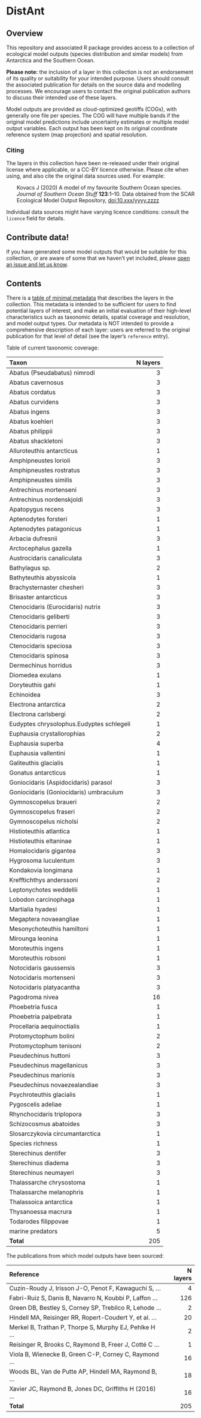 
<!-- README.md is generated from README.Rmd. Please edit that file -->

# DistAnt

<!-- badges: start -->

<!-- badges: end -->

## Overview

This repository and associated R package provides access to a collection
of ecological model outputs (species distribution and similar models)
from Antarctica and the Southern Ocean.

**Please note:** the inclusion of a layer in this collection is not an
endorsement of its quality or suitability for your intended purpose.
Users should consult the associated publication for details on the
source data and modelling processes. We encourage users to contact the
original publication authors to discuss their intended use of these
layers.

Model outputs are provided as cloud-optimized geotiffs (COGs), with
generally one file per species. The COG will have multiple bands if the
original model predictions include uncertainty estimates or multiple
model output variables. Each output has been kept on its original
coordinate reference system (map projection) and spatial resolution.

### Citing

The layers in this collection have been re-released under their original
license where applicable, or a CC-BY licence otherwise. Please cite when
using, and also cite the original data sources used. For example:

<div style="padding-left: 2em;">

Kovacs J (2020) A model of my favourite Southern Ocean species. *Journal
of Southern Ocean Stuff* **123**:1–10. Data obtained from the SCAR
Ecological Model Output Repository, <doi:10.xxx/yyyy.zzzz>

</div>

Individual data sources might have varying licence conditions: consult
the `licence` field for details.

## Contribute data\!

If you have generated some model outputs that would be suitable for this
collection, or are aware of some that we haven’t yet included, please
[open an issue and let us
know](https://github.com/SCAR/distant/issues/new/choose).

## Contents

There is a [table of minimal metadata](metadata.csv) that describes the
layers in the collection. This metadata is intended to be sufficient for
users to find potential layers of interest, and make an initial
evaluation of their high-level characteristics such as taxonomic
details, spatial coverage and resolution, and model output types. Our
metadata is NOT intended to provide a comprehensive description of each
layer: users are referred to the original publication for that level of
detail (see the layer’s `reference` entry).

Table of current taxonomic coverage:

| Taxon                                    | N layers |
| :--------------------------------------- | -------: |
| Abatus (Pseudabatus) nimrodi             |        3 |
| Abatus cavernosus                        |        3 |
| Abatus cordatus                          |        3 |
| Abatus curvidens                         |        3 |
| Abatus ingens                            |        3 |
| Abatus koehleri                          |        3 |
| Abatus philippii                         |        3 |
| Abatus shackletoni                       |        3 |
| Alluroteuthis antarcticus                |        1 |
| Amphipneustes lorioli                    |        3 |
| Amphipneustes rostratus                  |        3 |
| Amphipneustes similis                    |        3 |
| Antrechinus mortenseni                   |        3 |
| Antrechinus nordenskjoldi                |        3 |
| Apatopygus recens                        |        3 |
| Aptenodytes forsteri                     |        1 |
| Aptenodytes patagonicus                  |        1 |
| Arbacia dufresnii                        |        3 |
| Arctocephalus gazella                    |        1 |
| Austrocidaris canaliculata               |        3 |
| Bathylagus sp.                           |        2 |
| Bathyteuthis abyssicola                  |        1 |
| Brachysternaster chesheri                |        3 |
| Brisaster antarcticus                    |        3 |
| Ctenocidaris (Eurocidaris) nutrix        |        3 |
| Ctenocidaris geliberti                   |        3 |
| Ctenocidaris perrieri                    |        3 |
| Ctenocidaris rugosa                      |        3 |
| Ctenocidaris speciosa                    |        3 |
| Ctenocidaris spinosa                     |        3 |
| Dermechinus horridus                     |        3 |
| Diomedea exulans                         |        1 |
| Doryteuthis gahi                         |        1 |
| Echinoidea                               |        3 |
| Electrona antarctica                     |        2 |
| Electrona carlsbergi                     |        2 |
| Eudyptes chrysolophus.Eudyptes schlegeli |        1 |
| Euphausia crystallorophias               |        2 |
| Euphausia superba                        |        4 |
| Euphausia vallentini                     |        1 |
| Galiteuthis glacialis                    |        1 |
| Gonatus antarcticus                      |        1 |
| Goniocidaris (Aspidocidaris) parasol     |        3 |
| Goniocidaris (Goniocidaris) umbraculum   |        3 |
| Gymnoscopelus braueri                    |        2 |
| Gymnoscopelus fraseri                    |        2 |
| Gymnoscopelus nicholsi                   |        2 |
| Histioteuthis atlantica                  |        1 |
| Histioteuthis eltaninae                  |        1 |
| Homalocidaris gigantea                   |        3 |
| Hygrosoma luculentum                     |        3 |
| Kondakovia longimana                     |        1 |
| Krefftichthys anderssoni                 |        2 |
| Leptonychotes weddellii                  |        1 |
| Lobodon carcinophaga                     |        1 |
| Martialia hyadesi                        |        1 |
| Megaptera novaeangliae                   |        1 |
| Mesonychoteuthis hamiltoni               |        1 |
| Mirounga leonina                         |        1 |
| Moroteuthis ingens                       |        1 |
| Moroteuthis robsoni                      |        1 |
| Notocidaris gaussensis                   |        3 |
| Notocidaris mortenseni                   |        3 |
| Notocidaris platyacantha                 |        3 |
| Pagodroma nivea                          |       16 |
| Phoebetria fusca                         |        1 |
| Phoebetria palpebrata                    |        1 |
| Procellaria aequinoctialis               |        1 |
| Protomyctophum bolini                    |        2 |
| Protomyctophum tenisoni                  |        2 |
| Pseudechinus huttoni                     |        3 |
| Pseudechinus magellanicus                |        3 |
| Pseudechinus marionis                    |        3 |
| Pseudechinus novaezealandiae             |        3 |
| Psychroteuthis glacialis                 |        1 |
| Pygoscelis adeliae                       |        1 |
| Rhynchocidaris triplopora                |        3 |
| Schizocosmus abatoides                   |        3 |
| Slosarczykovia circumantarctica          |        1 |
| Species richness                         |        1 |
| Sterechinus dentifer                     |        3 |
| Sterechinus diadema                      |        3 |
| Sterechinus neumayeri                    |        3 |
| Thalassarche chrysostoma                 |        1 |
| Thalassarche melanophris                 |        1 |
| Thalassoica antarctica                   |        1 |
| Thysanoessa macrura                      |        1 |
| Todarodes filippovae                     |        1 |
| marine predators                         |        5 |
| <strong>Total</strong>                   |      205 |

The publications from which model outputs have been sourced:

| Reference                                            | N layers |
| :--------------------------------------------------- | -------: |
| Cuzin-Roudy J, Irisson J-O, Penot F, Kawaguchi S, …  |        4 |
| Fabri-Ruiz S, Danis B, Navarro N, Koubbi P, Laffon … |      126 |
| Green DB, Bestley S, Corney SP, Trebilco R, Lehode … |        2 |
| Hindell MA, Reisinger RR, Ropert-Coudert Y, et al. … |       20 |
| Merkel B, Trathan P, Thorpe S, Murphy EJ, Pehlke H … |        2 |
| Reisinger R, Brooks C, Raymond B, Freer J, Cotté C … |        1 |
| Viola B, Wienecke B, Green C-P, Corney C, Raymond …  |       16 |
| Woods BL, Van de Putte AP, Hindell MA, Raymond B, …  |       18 |
| Xavier JC, Raymond B, Jones DC, Griffiths H (2016) … |       16 |
| <strong>Total</strong>                               |      205 |
